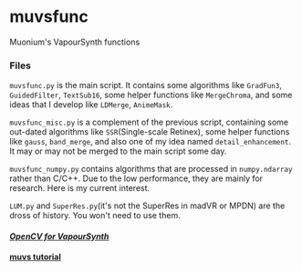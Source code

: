 # muvsfunc
Muonium's VapourSynth functions

### Files
`muvsfunc.py` is the main script. It contains some algorithms like `GradFun3`, `GuidedFilter`, `TextSub16`, some helper functions like `MergeChroma`, and some ideas that I develop like `LDMerge`, `AnimeMask`.

`muvsfunc_misc.py` is a complement of the previous script, containing some out-dated algorithms like `SSR`(Single-scale Retinex), some helper functions like `gauss`, `band_merge`, and also one of my idea named `detail_enhancement`. It may or may not be merged to the main script some day.

`muvsfunc_numpy.py` contains algorithms that are processed in `numpy.ndarray` rather than C/C++. Due to the low performance, they are mainly for research. Here is my current interest.

`LUM.py` and `SuperRes.py`(it's not the SuperRes in madVR or MPDN) are the dross of history. You won't need to use them.

#### **_[OpenCV for VapourSynth](https://github.com/WolframRhodium/muvsfunc/wiki/OpenCV-Python-for-VapourSynth)_**

#### [muvs tutorial](https://github.com/WolframRhodium/muvsfunc/wiki/muvs-tutorial)
